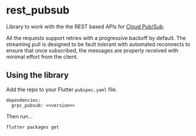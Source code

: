 # rest_pubsub

Library to work with the the REST based APIs for [Cloud Pub/Sub](https://cloud.google.com/pubsub/docs/reference/rest).

All the requests support retries with a progressive backoff by default.  The streaming pull is designed to be fault tolerant with automated reconnects to ensure that once subscribed, the messages are properly received with minimal effort from the client.

## Using the library

Add the repo to your Flutter `pubspec.yaml` file.

```
dependencies:
  grpc_pubsub: <<version>> 
```

Then run...
```
flutter packages get
```
